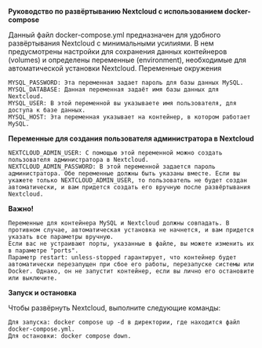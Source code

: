 **Руководство по развёртыванию Nextcloud с использованием docker-compose**

Данный файл docker-compose.yml предназначен для удобного развёртывания Nextcloud с минимальными усилиями. В нем предусмотрены настройки для сохранения данных контейнеров (volumes) и определены переменные (environment), необходимые для автоматической установки Nextcloud.
Переменные окружения

    MYSQL_PASSWORD: Эта переменная задает пароль для базы данных MySQL.
    MYSQL_DATABASE: Данная переменная задаёт имя базы данных для Nextcloud.
    MYSQL_USER: В этой переменной вы указываете имя пользователя, для доступа к базе данных.
    MYSQL_HOST: Эта переменная указывает на контейнер, в котором работает MySQL.

**Переменные для создания пользователя администратора в Nextcloud**

    NEXTCLOUD_ADMIN_USER: С помощью этой переменной можно создать пользователя администратора в Nextcloud.
    NEXTCLOUD_ADMIN_PASSWORD: В этой переменной задается пароль администратора. Обе переменные должны быть указаны вместе. Если вы укажете только NEXTCLOUD_ADMIN_USER, то пользователь не будет создан автоматически, и вам придется создать его вручную после развёртывания Nextcloud.

**Важно!**

    Переменные для контейнера MySQL и Nextcloud должны совпадать. В противном случае, автоматическая установка не начнется, и вам придется указать все параметры вручную.
    Если вас не устраивают порты, указанные в файле, вы можете изменить их в параметре "ports".
    Параметр restart: unless-stopped гарантирует, что контейнер будет автоматически перезапущен при сбое его работы, перезапуске системы или Docker. Однако, он не запустит контейнер, если вы лично его остановите или выключите.

**Запуск и остановка**

Чтобы развёрнуть Nextcloud, выполните следующие команды:

    Для запуска: docker compose up -d в директории, где находится файл docker-compose.yml.
    Для остановки: docker compose down.
